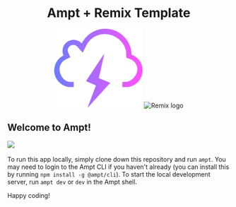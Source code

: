 <p align="center">
    <div width="100%" align="center">
        <h1>Ampt + Remix Template</h1>
    </div>
    <p align="center">
        <img src="https://raw.githubusercontent.com/ampt-templates/remix/main/public/ampt.svg" alt="Ampt logo" width="200"/>
        <img src="https://seeklogo.com/images/R/remix-logo-862D8B1019-seeklogo.com.png" alt="Remix logo" width="150"/>
    </p>
</p>

## Welcome to Ampt!

[<img src="https://getampt.com/button"/>](https://ampt.dev/start?template=remix)

To run this app locally, simply clone down this repository and run `ampt`. You may need to login to the Ampt CLI if you haven't already (you can install this by running `npm install -g @ampt/cli`). To start the local development server, run `ampt dev` or `dev` in the Ampt shell.

Happy coding!
